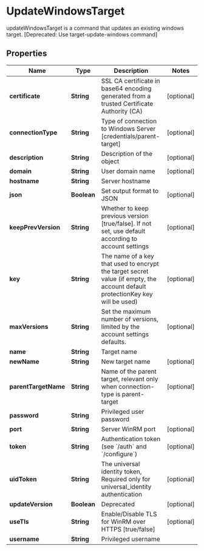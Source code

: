 

# UpdateWindowsTarget

updateWindowsTarget is a command that updates an existing windows target. [Deprecated: Use target-update-windows command]

## Properties

| Name | Type | Description | Notes |
|------------ | ------------- | ------------- | -------------|
|**certificate** | **String** | SSL CA certificate in base64 encoding generated from a trusted Certificate Authority (CA) |  [optional] |
|**connectionType** | **String** | Type of connection to Windows Server [credentials/parent-target] |  [optional] |
|**description** | **String** | Description of the object |  [optional] |
|**domain** | **String** | User domain name |  [optional] |
|**hostname** | **String** | Server hostname |  |
|**json** | **Boolean** | Set output format to JSON |  [optional] |
|**keepPrevVersion** | **String** | Whether to keep previous version [true/false]. If not set, use default according to account settings |  [optional] |
|**key** | **String** | The name of a key that used to encrypt the target secret value (if empty, the account default protectionKey key will be used) |  [optional] |
|**maxVersions** | **String** | Set the maximum number of versions, limited by the account settings defaults. |  [optional] |
|**name** | **String** | Target name |  |
|**newName** | **String** | New target name |  [optional] |
|**parentTargetName** | **String** | Name of the parent target, relevant only when connection-type is parent-target |  [optional] |
|**password** | **String** | Privileged user password |  |
|**port** | **String** | Server WinRM port |  [optional] |
|**token** | **String** | Authentication token (see &#x60;/auth&#x60; and &#x60;/configure&#x60;) |  [optional] |
|**uidToken** | **String** | The universal identity token, Required only for universal_identity authentication |  [optional] |
|**updateVersion** | **Boolean** | Deprecated |  [optional] |
|**useTls** | **String** | Enable/Disable TLS for WinRM over HTTPS [true/false] |  [optional] |
|**username** | **String** | Privileged username |  |



